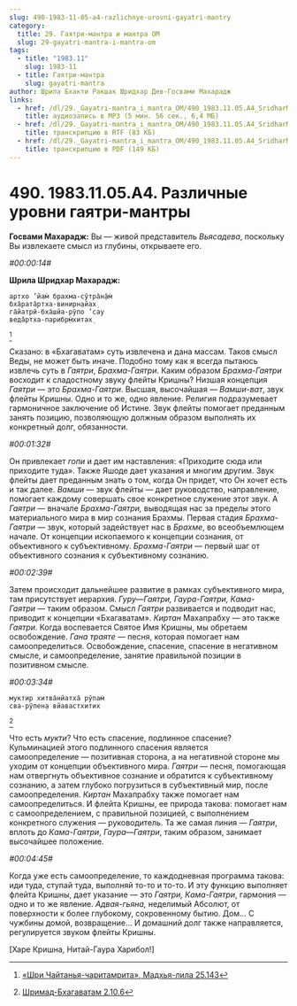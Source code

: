 ```yaml
---
slug: 490-1983-11-05-a4-razlichnye-urovni-gayatri-mantry
category:
  title: 29. Гаятри-мантра и мантра ОМ
  slug: 29-gayatri-mantra-i-mantra-om
tags:
  - title: "1983.11"
    slug: 1983-11
  - title: Гаятри-мантра
    slug: gayatri-mantra
author: Шрила Бхакти Ракшак Шридхар Дев-Госвами Махарадж
links:
  - href: /dl/29._Gayatri-mantra_i_mantra_OM/490_1983.11.05.A4_SridharMj_Razlichnye_urovni_gajatri-mantry.mp3
    title: аудиозапись в MP3 (5 мин. 56 сек., 6,4 МБ)
  - href: /dl/29._Gayatri-mantra_i_mantra_OM/490_1983.11.05.A4_SridharMj_Razlichnye_urovni_gajatri-mantry.rtf
    title: транскрипцию в RTF (83 КБ)
  - href: /dl/29._Gayatri-mantra_i_mantra_OM/490_1983.11.05.A4_SridharMj_Razlichnye_urovni_gajatri-mantry.pdf
    title: транскрипцию в PDF (149 КБ)
---
```


# 490. 1983.11.05.A4. Различные уровни гаятри-мантры

**Госвами Махарадж:** Вы — живой представитель *Вьясадева*, поскольку Вы извлекаете смысл из глубины, открываете его.

*#00:00:14#*

**Шрила Шридхар Махарадж:**

    артхо ’йам̇ брахма-сӯтра̄н̣а̄м̇
    бха̄рата̄ртха-винирн̣айах̣
    га̄йатрӣ-бха̄шйа-рӯпо ’сау
    веда̄ртха-парибр̣м̇хитах̣
[^_ftn1]

Сказано: в «Бхагаватам» суть извлечена и дана массам. Таков смысл Веды, не может быть иначе. Подобно тому как я всегда пытаюсь извлечь суть в *Гаятри*, *Брахма-Гаятри*. Каким образом *Брахма-Гаятри* восходит к сладостному звуку флейты Кришны? Низшая концепция *Гаятри* — это *Брахма-Гаятри*. Высшая, высочайшая — *Вамши-ват*, звук флейты Кришны. Одно и то же, одно явление. Религия подразумевает гармоничное заключение об Истине. Звук флейты помогает преданным занять позицию, позволяющую должным образом выполнять их конкретный долг, обязанности.

*#00:01:32#*

Он привлекает *гопи* и дает им наставления: «Приходите сюда или приходите туда». Также Яшоде дает указания и многим другим. Звук флейты дает преданным знать о том, когда Он придет, что Он хочет есть и так далее. *Вамши* — звук флейты — дает руководство, направление, помогает каждому совершать свое конкретное служение этот звук. А *Гаятри* — вначале *Брахма-Гаятри,* выводящая нас за пределы этого материального мира в мир сознания Брахмы. Первая стадия *Брахма-Гаятри* — звук, который задействует нас в *Брахме*, во всеобъемлющем начале. От концепции ископаемого к концепции сознания, от объективного к субъективному. *Брахма-Гаятри* — первый шаг от объективного сознания к субъективному сознанию.

*#00:02:39#*

Затем происходит дальнейшее развитие в рамках субъективного мира, там присутствует иерархия. *Гуру*—*Гаятри, Гаура-Гаятри, Кама-Гаятри* — таким образом. Смысл *Гаятри* развивается и подводит нас, приводит к концепции «Бхагаватам». *Киртан* Махапрабху — это также *Гаятри*. Когда воспевается Святое Имя Кришны, мы обретаем освобождение. *Гана траяте* — песня, которая помогает нам самоопределиться. Освобождение, спасение, спасение в негативном смысле, и самоопределение, занятие правильной позиции в позитивном смысле.

*#00:03:34#*

    муктир хитва̄нйатха̄ рӯпам̇
    сва-рӯпен̣а вйавастхитих
[^_ftn2]

Что есть *мукти*? Что есть спасение, подлинное спасение? Кульминацией этого подлинного спасения является самоопределение — позитивная сторона, а на негативной стороне мы уходим от концепции объективного мира. *Гаятри* — песня, помогающая нам отвергнуть объективное сознание и обратится к субъективному сознанию, а затем глубоко погрузиться в субъективный мир, после самоопределения. *Киртан* Махапрабху также помогает нам самоопределиться. И флейта Кришны, ее природа такова: помогает нам с самоопределением, с правильной позицией, с выполнением конкретного служения — руководитель. Та же самая линия — *Гаятри*, вплоть до *Кама-Гаятри*, *Гаура*—*Гаятри*, таким образом, занимает высочайшее положение.

*#00:04:45#*

Когда уже есть самоопределение, то каждодневная программа такова: иди туда, ступай туда, выполняй то-то и то-то. И эту функцию выполняет флейта Кришны, дает указание — это *Гаятри, Кама-Гаятри*, гармония — одно и то же явление. *Адвая-гьяна,* неделимый Абсолют, от поверхности к более глубокому, сокровенному бытию. Дом… С чужбины домой, возвращение… И домашний долг также направляется, регулируется звуком флейты Кришны.

[Харе Кришна, Нитай-Гаура Харибол!]



[^_ftn1]: [«Шри Чайтанья-чаритамрита», Мадхья-лила 25.143](../notes/shri-chajtanya-charitamrita-madhya-lila/shri-chajtanya-charitamrita-madhya-lila-25-143.md)

[^_ftn2]: [Шримад-Бхагаватам 2.10.6](../notes/shrimad-bhagavatam/shrimad-bhagavatam-2-10-6.md)
